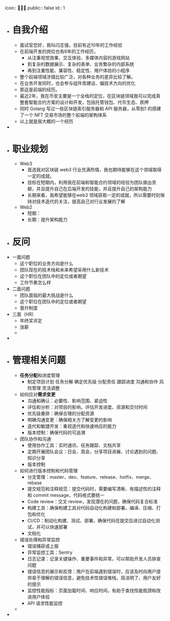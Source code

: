 icon:: 👨🏻‍💼
public:: false
id:: 1

- # 自我介绍
	- 面试官您好，我叫闫志强，目前有近10年的工作经验
	- 在前端开发的岗位也有6年的工作经历，
		- 从注重视觉效果、交互体验、多媒体内容的游戏网站
		- 到复杂的数据展示、复杂的表单、业务繁杂的内部系统
		- 再到注重性能、兼容性、稳定性、用户体验的小程序
	- 整个前端领域涉猎比较广泛，对各种业务的差异比较了解。
	- 在业务开发同时，也会参与组件库建设、偏技术方向的优化
	- 那这是前端的经历。
	- 最近2年，我在币安主要是一个全栈的定位，在区块链领域我可以完成真整套智能合约方案的设计和开发，包括托管钱包、代币生态、质押
	- 同时 Golang 写过一些区块链索引服务器和 API 服务器，从零到1 的搭建了一个 NFT 交易市场的整个前端的架构体系
	- 以上就是我大概的一个经历
-
- # 职业规划
	- Web3
		- 首选我对区块链 web3 行业充满热情，我也期待能够在这个领域取得一定的成就。
		- 目标在短期内，利用我在前端和智能合约领域的经验为团队做出贡献，并且提升自己在后端开发的技能，并且提升自己的架构能力
		- 长期来看，我希望能够在web3 领域获取一定的成就，所以需要时刻保持对技术迭代的关注，提高自己对行业发展的了解
	- Web2
		- 短期：
		- 长期：提升架构能力
- # 反问
- 一面问题
	- 这个职位的业务方向是什么
	- 团队现在的技术栈和未来希望采用什么新技术
	- 这个职位在团队中的定位或者期望
	- 工作节奏怎么样
- 二面问题
	- 团队面临的最大挑战是什么
	- 这个职位在团队中的定位或者期望
	- 晋升制度
- 三面（HR)
	- 年终奖评定
	- 涨薪
	-
-
- # 管理相关问题
	- **任务分配**和进度管理
		- 制定项目计划  任务分解 确定优先级 分配责任 跟踪进度 沟通和协作 风险管理 灵活调整
	- 如何应对**需求变更**
		- 沟通和确认：必要性、影响范围、紧迫性
		- 评估和分析：对项目的影响，评估开发进度、资源和交付时间
		- 优先级重排：确保合理的分配资源
		- 明确沟通变更：确保相关方了解变更的影响
		- 迭代和敏捷开发：重视迭代和快速响应的能力
		- 版本控制：确保代码的可追溯
	- 团队协作和沟通
		- 使用协作工具：实时通讯、任务跟踪、文档共享
		- 定期开展团队会议：日会、周会，分享项目进展、讨论遇到的问题、知识分享
		- 版本控制
	- 如何进行版本控制和代码管理
		- 分支管理：master、dev、feature、release、hotfix、merge、rebase
		- 提交规范和注释规范：提交代码时，需要编写清晰、有描述性的注释和 commit message，代码格式要统一
		- Code review：交叉 review，发现潜在的问题，确保代码复合标准
		- 构建工具：确保构建工具对代码自动化构建和部署，编译、压缩、打包和优化
		- CI/CD：制动化构建、测试、部署，确保代码在提交后进过自动化测试，并可以快速部署
		- 文档化
	- 错误处理和异常监控
		- 错误捕获或上报
		- 异常监控工具：Sentry
		- 日志记录：记录关键操作、重要事件和异常，可以帮助开发人员排查问题
		- 错误信息的展示和反馈：用户在前端遇到错误时，应该及时向用户提供易于理解的错误信息，避免技术性错误堆栈，简洁明了、用户友好的提示
		- 监控性能指标：页面加载时间、响应时间，有助于查找性能瓶颈和改进用户体验
		- API 请求性能监控
	-
-